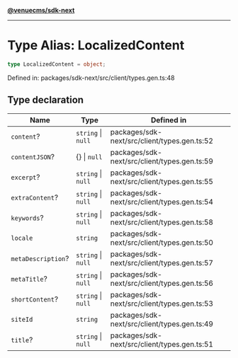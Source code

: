 [**@venuecms/sdk-next**](../Index.md)

***

# Type Alias: LocalizedContent

```ts
type LocalizedContent = object;
```

Defined in: packages/sdk-next/src/client/types.gen.ts:48

## Type declaration

| Name | Type | Defined in |
| ------ | ------ | ------ |
| <a id="content"></a> `content`? | `string` \| `null` | packages/sdk-next/src/client/types.gen.ts:52 |
| <a id="contentjson"></a> `contentJSON`? | \{\} \| `null` | packages/sdk-next/src/client/types.gen.ts:59 |
| <a id="excerpt"></a> `excerpt`? | `string` \| `null` | packages/sdk-next/src/client/types.gen.ts:55 |
| <a id="extracontent"></a> `extraContent`? | `string` \| `null` | packages/sdk-next/src/client/types.gen.ts:54 |
| <a id="keywords"></a> `keywords`? | `string` \| `null` | packages/sdk-next/src/client/types.gen.ts:58 |
| <a id="locale"></a> `locale` | `string` | packages/sdk-next/src/client/types.gen.ts:50 |
| <a id="metadescription"></a> `metaDescription`? | `string` \| `null` | packages/sdk-next/src/client/types.gen.ts:57 |
| <a id="metatitle"></a> `metaTitle`? | `string` \| `null` | packages/sdk-next/src/client/types.gen.ts:56 |
| <a id="shortcontent"></a> `shortContent`? | `string` \| `null` | packages/sdk-next/src/client/types.gen.ts:53 |
| <a id="siteid"></a> `siteId` | `string` | packages/sdk-next/src/client/types.gen.ts:49 |
| <a id="title"></a> `title`? | `string` \| `null` | packages/sdk-next/src/client/types.gen.ts:51 |
